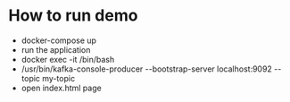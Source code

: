 # How to run demo

* docker-compose up
* run the application 
* docker exec -it <container-id> /bin/bash
* /usr/bin/kafka-console-producer --bootstrap-server localhost:9092 --topic my-topic
* open index.html page